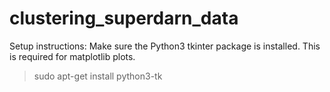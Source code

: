 # clustering_superdarn_data

Setup instructions:
Make sure the Python3 tkinter package is installed. This is required for matplotlib plots.
> sudo apt-get install python3-tk
